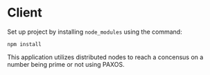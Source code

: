# Client

Set up project by installing `node_modules` using the command: 

```
npm install
```

This application utilizes distributed nodes to reach a concensus on a number being prime or not using PAXOS.


